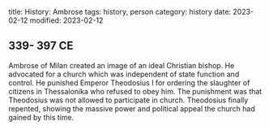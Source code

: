 title: History: Ambrose
tags: history, person
category: history
date: 2023-02-12
modified: 2023-02-12


 339-
397 CE
-
Ambrose of Milan created an image
of an ideal Christian bishop. He advocated for a church which was
independent of state function and control. He punished Emperor
Theodosius I for ordering the slaughter of citizens in Thessalonika
who refused to obey him. The punishment was that Theodosius was not
allowed to participate in church. Theodosius finally repented,
showing the massive power and political appeal the church had gained
by this time.




